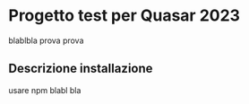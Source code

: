 # Progetto test per Quasar 2023

blablbla prova prova

## Descrizione installazione

usare npm blabl bla
